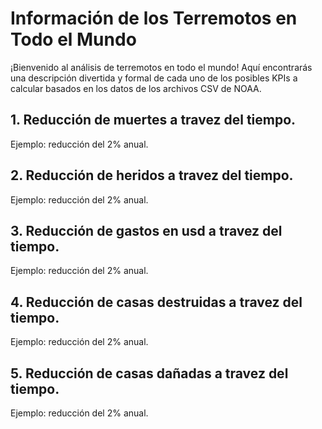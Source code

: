 # Información de los Terremotos en Todo el Mundo

¡Bienvenido al análisis de terremotos en todo el mundo! Aquí encontrarás una descripción divertida y formal de cada uno de los posibles KPIs a calcular basados en los datos de los archivos CSV de NOAA.

## 1. Reducción de muertes a travez del tiempo. 

Ejemplo: reducción del 2% anual.

## 2. Reducción de heridos a travez del tiempo. 

Ejemplo: reducción del 2% anual.

## 3. Reducción de gastos en usd a travez del tiempo. 

Ejemplo: reducción del 2% anual.

## 4. Reducción de casas destruidas a travez del tiempo. 

Ejemplo: reducción del 2% anual.

## 5. Reducción de casas dañadas a travez del tiempo. 

Ejemplo: reducción del 2% anual.